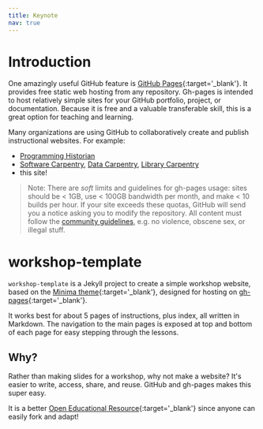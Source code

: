 ```yaml
---
title: Keynote
nav: true
---
```


# Introduction

One amazingly useful GitHub feature is [GitHub Pages](https://guides.github.com/features/pages/){:target='_blank'}.
It provides free static web hosting from any repository.
Gh-pages is intended to host relatively simple sites for your GitHub portfolio, project, or documentation.
Because it is free and a valuable transferable skill, this is a great option for teaching and learning.

Many organizations are using GitHub to collaboratively create and publish instructional websites. 
For example: 

- [Programming Historian](http://programminghistorian.org/)
- [Software Carpentry](https://software-carpentry.org/), [Data Carpentry](http://www.datacarpentry.org/), [Library Carpentry](https://librarycarpentry.org/)
- this site!

> Note:
> There are *soft* limits and guidelines for gh-pages usage: sites should be < 1GB, use < 100GB bandwidth per month, and make < 10 builds per hour.
> If your site exceeds these quotas, GitHub will send you a notice asking you to modify the repository.
> All content must follow the [community guidelines](https://help.github.com/articles/github-community-guidelines/), e.g. no violence, obscene sex, or illegal stuff.

# workshop-template

`workshop-template` is a Jekyll project to create a simple workshop website, based on the [Minima theme](https://github.com/jekyll/minima){:target='_blank'}, designed for hosting on [gh-pages](https://pages.github.com/){:target='_blank'}.

It works best for about 5 pages of instructions, plus index, all written in Markdown. 
The navigation to the main pages is exposed at top and bottom of each page for easy stepping through the lessons.

## Why?

Rather than making slides for a workshop, why not make a website? 
It's easier to write, access, share, and reuse. 
GitHub and gh-pages makes this super easy.

It is a better [Open Educational Resource](https://en.wikipedia.org/wiki/Open_educational_resources){:target='_blank'} since anyone can easily fork and adapt!
